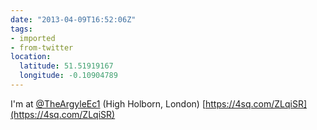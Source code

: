 ```yaml
---
date: "2013-04-09T16:52:06Z"
tags:
- imported
- from-twitter
location:
  latitude: 51.51919167
  longitude: -0.10904789
---
```

I'm at [@TheArgyleEc1](https://twitter.com/TheArgyleEc1) \(High Holborn, London\) [https://4sq.com/ZLqiSR](https://4sq.com/ZLqiSR)
